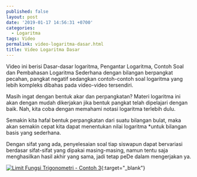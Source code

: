 ```yaml
---
published: false
layout: post
date: '2019-01-17 14:56:31 +0700'
categories:
  - Logaritma
tags: Video
permalink: video-logaritma-dasar.html
title: Video Logaritma Dasar
---
```

Video ini berisi Dasar-dasar logaritma, Pengantar Logaritma, Contoh Soal dan Pembahasan Logaritma Sederhana dengan bilangan berpangkat pecahan, pangkat negatif
sedangkan contoh-contoh soal logaritma yang lebih kompleks dibahas pada video-video tersendiri.

Masih ingat dengan bentuk akar dan perpangkatan? Materi logaritma ini akan dengan mudah dikerjakan jika bentuk pangkat telah dipelajari dengan baik. Nah, kita coba dengan memahami notasi logaritma terlebih dulu.

Semakin kita hafal bentuk perpangkatan dari suatu bilangan bulat, maka akan semakin cepat kita dapat menentukan nilai logaritma *untuk bilangan basis yang sederhana.

Dengan sifat yang ada, penyelesaian soal tiap siswapun dapat bervariasi berdasar sifat-sifat yang dipakai masing-masing, namun tentu saja menghasilkan hasil akhir yang sama, jadi tetap peDe dalam mengerjakan ya.

[![Limit Fungsi Trigonometri - Contoh 3](https://img.youtube.com/vi/G55tIGBDTWE/0.jpg)](https://www.youtube.com/watch?v=G55tIGBDTWE){:target="_blank"}
